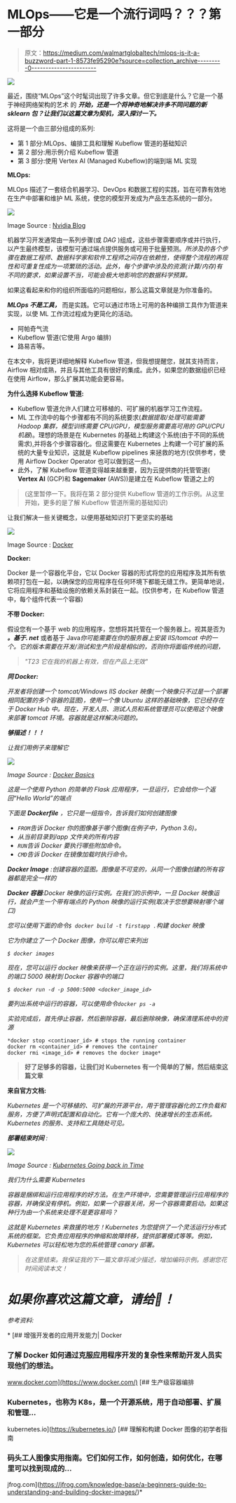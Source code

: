 # MLOps——它是一个流行词吗？？？第一部分

> 原文：<https://medium.com/walmartglobaltech/mlops-is-it-a-buzzword-part-1-8573fe95290e?source=collection_archive---------0----------------------->

![](img/b078a560d98e0b9545c2cbc9eb406029.png)

最近，围绕“MLOps”这个时髦词出现了许多文章。但它到底是什么？它是一个基于神经网络架构的艺术 的 ***开始，还是一个将神奇地解决许多不同问题的新 ***sklearn*** 包？让我们以这篇文章为契机，深入探讨一下。***

这将是一个由三部分组成的系列:

*   第 1 部分:MLOps、编排工具和理解 Kubeflow 管道的基础知识
*   第 2 部分:用示例介绍 Kubeflow 管道
*   第 3 部分:使用 Vertex AI (Managed Kubeflow)的端到端 ML 实现

**MLOps:**

MLOps 描述了一套结合机器学习、DevOps 和数据工程的实践，旨在可靠有效地在生产中部署和维护 ML 系统，使您的模型开发成为产品生态系统的一部分。

![](img/3af1f30deb8a8a92fc72d70d45c94a90.png)

Image Source : [Nvidia Blog](https://blogs.nvidia.com/blog/2020/09/03/what-is-mlops/)

机器学习开发通常由一系列步骤(或 *DAG* )组成，这些步骤需要顺序或并行执行，以产生最终模型，该模型可通过端点提供服务或可用于批量预测。*所涉及的各个步骤在数据工程师、数据科学家和软件工程师之间存在依赖性，使得整个流程的再现性和可重复性成为一项繁琐的活动。此外，每个步骤中涉及的资源(计算/内存)有不同的要求，如果设置不当，可能会极大地影响您的数据科学预算。*

如果这看起来和你的组织所面临的问题相似，那么这篇文章就是为你准备的。

***MLOps 不是工具，*** 而是实践。它可以通过市场上可用的各种编排工具作为管道来实现，以使 ML 工作流过程成为更简化的活动。

*   阿帕奇气流
*   Kubeflow 管道(它使用 Argo 编排)
*   路易吉等。

在本文中，我将更详细地解释 Kubeflow 管道，但我想提醒您，就其支持而言，Airflow 相对成熟，并且与其他工具有很好的集成。此外，如果您的数据组织已经在使用 Airflow，那么扩展其功能会更容易。

**为什么选择 Kubeflow 管道:**

*   Kubeflow 管道允许人们建立可移植的、可扩展的机器学习工作流程。
*   ML 工作流中的每个步骤都有不同的系统要求(*数据提取/处理可能需要 Hadoop 集群，模型训练需要 CPU/GPU，模型服务需要高可用的 GPU/CPU 机器*)。理想的场景是在 Kubernetes 的基础上构建这个系统(由于不同的系统需求),并将各个步骤容器化。但这需要在 Kubernetes 上构建一个可扩展的系统的大量专业知识，这就是 Kubeflow pipelines 来拯救的地方(仅供参考，使用 Airflow Docker Operator 也可以做到这一点)。
*   此外，了解 Kubeflow 管道变得越来越重要，因为云提供商的托管管道( **Vertex AI** (GCP)和 **Sagemaker** (AWS))是建立在 Kubeflow 管道之上的

> (这里暂停一下。我将在第 2 部分提供 Kubeflow 管道的工作示例。从这里开始，更多的是了解 Kubeflow 管道所需的基础知识)

让我们解决一些关键概念，以便用基础知识打下更坚实的基础

![](img/f880d768cbdc6339fbbee880469219c8.png)

Image Source : [Docker](https://pbs.twimg.com/profile_images/1273307847103635465/lfVWBmiW_400x400.png)

**Docker:**

Docker 是一个容器化平台，它以 Docker 容器的形式将您的应用程序及其所有依赖项打包在一起，以确保您的应用程序在任何环境下都能无缝工作。更简单地说，它将应用程序和基础设施的依赖关系封装在一起。(仅供参考，在 Kubeflow 管道中，每个组件代表一个容器)

**不带 Docker:**

假设您有一个基于 web 的应用程序，您想将其托管在一个服务器上。视其是否为 ***。基于. net*** 或者基于 Java*你可能需要在你的服务器上安装 IIS/tomcat 中的一个。它的版本需要在开发/测试和生产阶段是相似的，否则你将面临传统的问题，*

> *"T23 它在我的机器上有效，但在产品上无效"*

***同 Docker:***

*开发者将创建一个 tomcat/Windows IIS docker 映像(一个映像只不过是一个部署相同配置的多个容器的蓝图)，使用一个像 Ubuntu 这样的基础映像，它已经存在于 Docker Hub 中。现在，开发人员、测试人员和系统管理员可以使用这个映像来部署 tomcat 环境。容器就是这样解决问题的。*

***够描述！！！***

*让我们用例子来理解它*

*![](img/3767e4565b237dc6ee9465f7946f81ee.png)*

*Image Source : [Docker Basics](https://lh3.googleusercontent.com/guEcIQ8rmHR0S29wqoqv9Vs_Qz5T8JWckynh5Z4_EVfZOLSpUyZ-w_fexPhZlgGC1T6mT0oJZScTky7co6yrDVyvY0gp_gxtOj1omsEyicTkdp9m1DmhGnVLFr1yVsev7AvHG2s)*

*这是一个使用 Python 的简单的 Flask 应用程序，一旦运行，它会给你一个返回“Hello World”的端点*

*下面是 **Dockerfile** ，它只是一组指令，告诉我们如何创建图像*

*   *`FROM`告诉 Docker 你的图像基于哪个图像(在例子中，Python 3.6)。*
*   *从当前目录到/app 文件夹的所有内容*
*   *`RUN`告诉 Docker 要执行哪些附加命令。*
*   *`CMD`告诉 Docker 在镜像加载时执行命令。*

***Docker Image** :创建容器的蓝图。图像是不可变的，从同一个图像创建的所有容器都是完全一样的*

***Docker 容器**:Docker 映像的运行实例。在我们的示例中，一旦 Docker 映像运行，就会产生一个带有端点的 Python 映像的运行实例(取决于您想要映射哪个端口)*

*您可以使用下面的命令`$ docker build -t firstapp .`构建 docker 映像*

*它为你建立了一个 Docker 图像，你可以用它来列出*

*`$ docker images`*

*现在，您可以运行 docker 映像来获得一个正在运行的实例。这里，我们将系统中的端口 5000 映射到 Docker 容器中的端口*

*`$ docker run -d -p 5000:5000 <docker_image_id>`*

*要列出系统中运行的容器，可以使用命令`docker ps -a`*

*实验完成后，首先停止容器，然后删除容器，最后删除映像，确保清理系统中的资源*

```
*docker stop <continaer_id> # stops the running container
docker rm <container_id> # removes the container
docker rmi <image_id> # removes the docker image*
```

> **好了足够多的容器，让我们对 Kubernetes 有一个简单的了解，然后结束这篇文章**

****来自官方文档:****

*Kubernetes 是一个可移植的、可扩展的开源平台，用于管理容器化的工作负载和服务，方便了声明式配置和自动化。它有一个庞大的、快速增长的生态系统。Kubernetes 的服务、支持和工具随处可见。*

****部署结束时间*** :*

*![](img/a9ceef7de174250b8f614d4d4b7d9089.png)*

*Image Source : [Kubernetes Going back in Time](https://d33wubrfki0l68.cloudfront.net/26a177ede4d7b032362289c6fccd448fc4a91174/eb693/images/docs/container_evolution.svg)*

*我们为什么需要 Kubernetes*

*容器是捆绑和运行应用程序的好方法。在生产环境中，您需要管理运行应用程序的容器，并确保没有停机。例如，如果一个容器关闭，另一个容器需要启动。如果这种行为由一个系统来处理不是更容易吗？*

*这就是 Kubernetes 来救援的地方！Kubernetes 为您提供了一个灵活运行分布式系统的框架。它负责应用程序的伸缩和故障转移，提供部署模式等等。例如，Kubernetes 可以轻松地为您的系统管理 canary 部署。*

> *在这里结束。我保证我的下一篇文章将减少描述，增加编码示例。感谢您花时间阅读本文！*

# *如果你喜欢这篇文章，请给👏！*

*参考资料:*

*[](https://www.docker.com/) [## 增强开发者的应用开发能力| Docker

### 了解 Docker 如何通过克服应用程序开发的复杂性来帮助开发人员实现他们的想法。

www.docker.com](https://www.docker.com/) [](https://kubernetes.io/) [## 生产级容器编排

### Kubernetes，也称为 K8s，是一个开源系统，用于自动部署、扩展和管理…

kubernetes.io](https://kubernetes.io/) [](https://jfrog.com/knowledge-base/a-beginners-guide-to-understanding-and-building-docker-images/) [## 理解和构建 Docker 图像的初学者指南

### 码头工人图像实用指南。它们如何工作，如何创造，如何优化，在哪里可以找到现成的…

jfrog.com](https://jfrog.com/knowledge-base/a-beginners-guide-to-understanding-and-building-docker-images/)*